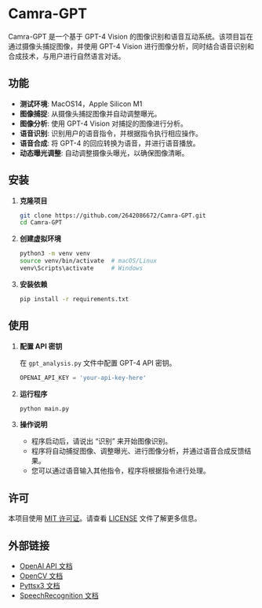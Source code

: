 # Camra-GPT

Camra-GPT 是一个基于 GPT-4 Vision 的图像识别和语音互动系统。该项目旨在通过摄像头捕捉图像，并使用 GPT-4 Vision 进行图像分析，同时结合语音识别和合成技术，与用户进行自然语言对话。

## 功能
- **测试环境**: MacOS14，Apple Silicon M1
- **图像捕捉**: 从摄像头捕捉图像并自动调整曝光。
- **图像分析**: 使用 GPT-4 Vision 对捕捉的图像进行分析。
- **语音识别**: 识别用户的语音指令，并根据指令执行相应操作。
- **语音合成**: 将 GPT-4 的回应转换为语音，并进行语音播放。
- **动态曝光调整**: 自动调整摄像头曝光，以确保图像清晰。

## 安装

1. **克隆项目**

    ```bash
    git clone https://github.com/2642086672/Camra-GPT.git
    cd Camra-GPT
    ```

2. **创建虚拟环境**

    ```bash
    python3 -m venv venv
    source venv/bin/activate  # macOS/Linux
    venv\Scripts\activate     # Windows
    ```

3. **安装依赖**

    ```bash
    pip install -r requirements.txt
    ```

## 使用

1. **配置 API 密钥**

    在 `gpt_analysis.py` 文件中配置 GPT-4 API 密钥。

    ```python
    OPENAI_API_KEY = 'your-api-key-here'
    ```

2. **运行程序**

    ```bash
    python main.py
    ```

3. **操作说明**

    - 程序启动后，请说出 “识别” 来开始图像识别。
    - 程序将自动捕捉图像、调整曝光、进行图像分析，并通过语音合成反馈结果。
    - 您可以通过语音输入其他指令，程序将根据指令进行处理。

## 许可

本项目使用 [MIT 许可证](https://opensource.org/licenses/MIT)。请查看 [LICENSE](https://github.com/2642086672/Camra-GPT/blob/main/LICENSE) 文件了解更多信息。

## 外部链接

- [OpenAI API 文档](https://beta.openai.com/docs/)
- [OpenCV 文档](https://docs.opencv.org/)
- [Pyttsx3 文档](https://pyttsx3.readthedocs.io/en/latest/)
- [SpeechRecognition 文档](https://pypi.org/project/SpeechRecognition/)
